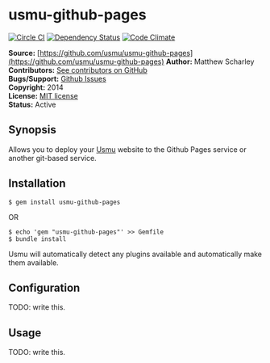 # usmu-github-pages

[![Circle CI](https://circleci.com/gh/usmu/usmu-github-pages/tree/master.svg?style=svg)](https://circleci.com/gh/usmu/usmu-github-pages/tree/master)
[![Dependency Status](https://gemnasium.com/usmu/usmu-github-pages.svg)](https://gemnasium.com/usmu/usmu-github-pages)
[![Code Climate](https://codeclimate.com/github/usmu/usmu-github-pages/badges/gpa.svg)](https://codeclimate.com/github/usmu/usmu-github-pages)

**Source:** [https://github.com/usmu/usmu-github-pages](https://github.com/usmu/usmu-github-pages)
**Author:** Matthew Scharley  
**Contributors:** [See contributors on GitHub][gh-contrib]  
**Bugs/Support:** [Github Issues][gh-issues]  
**Copyright:** 2014  
**License:** [MIT license][license]  
**Status:** Active

## Synopsis

Allows you to deploy your [Usmu][usmu] website to the Github Pages service or another git-based service.

## Installation

    $ gem install usmu-github-pages

OR

    $ echo 'gem "usmu-github-pages"' >> Gemfile
    $ bundle install

Usmu will automatically detect any plugins available and automatically make them available.

## Configuration

TODO: write this.

## Usage

TODO: write this.

  [gh-contrib]: https://github.com/usmu/usmu-github-pages/graphs/contributors
  [gh-issues]: https://github.com/usmu/usmu-github-pages/issues
  [license]: https://github.com/usmu/usmu-github-pages/blob/master/LICENSE.md
  [usmu]: https://github.com/usmu/usmu
